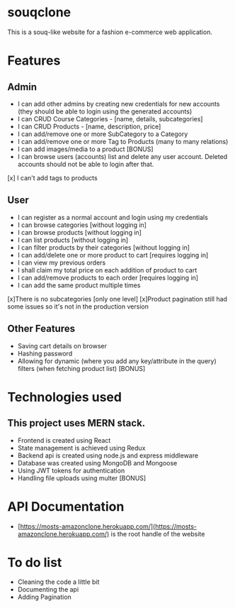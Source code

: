 # souqclone
This is a souq-like website for a fashion e-commerce web application.

# Features
## Admin
* I can add other admins by creating new credentials for new accounts (they should be able to login using the generated accounts)
* I can CRUD Course Categories - [name, details, subcategories]
* I can CRUD Products - [name, description, price]
* I can add/remove one or more SubCategory to a Category
* I can add/remove one or more Tag to Products (many to many relations)
* I can add images/media to a product [BONUS]
* I can browse users (accounts) list and delete any user account. Deleted accounts should not be able to login after that.

[x] I can't add tags to products

## User
* I can register as a normal account and login using my credentials
* I can browse categories [without logging in]
* I can browse products [without logging in]
* I can list products [without logging in]
* I can filter products by their categories [without logging in]
* I can add/delete one or more product to cart [requires logging in]
* I can view my previous orders
* I shall claim my total price on each addition of product to cart
* I can add/remove products to each order [requires logging in]
* I can add the same product multiple times

[x]There is no subcategories [only one level]
[x]Product pagination still had some issues so it's not in the production version

## Other Features
* Saving cart details on browser
* Hashing password 
* Allowing for dynamic (where you add any key/attribute in the query) filters (when fetching product list) [BONUS]

# Technologies used
## This project uses MERN stack.
* Frontend is created using React
* State management is achieved using Redux
* Backend api is created using node.js and express middleware
* Database was created using MongoDB and Mongoose
* Using JWT tokens for authentication
* Handling file uploads using multer [BONUS]

# API Documentation
* [https://mosts-amazonclone.herokuapp.com/](https://mosts-amazonclone.herokuapp.com/) is the root handle of the website

# To do list
* Cleaning the code a little bit
* Documenting the api
* Adding Pagination
